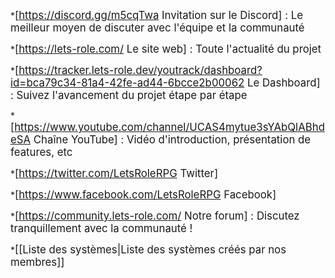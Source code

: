*<big>[https://discord.gg/m5cqTwa Invitation sur le Discord] : Le meilleur moyen de discuter avec l'équipe et la communauté</big>

*<big>[https://lets-role.com/ Le site web] : Toute l'actualité du projet</big>

*<big>[https://tracker.lets-role.dev/youtrack/dashboard?id=bca79c34-81a4-42fe-ad44-6bcce2b00062 Le Dashboard] : Suivez l'avancement du projet étape par étape</big>

*<big>[https://www.youtube.com/channel/UCAS4mytue3sYAbQlABhdeSA Chaîne YouTube] : Vidéo d'introduction, présentation de features, etc</big>

*<big>[https://twitter.com/LetsRoleRPG Twitter]</big>

*<big>[https://www.facebook.com/LetsRoleRPG Facebook]</big>

*<big>[https://community.lets-role.com/ Notre forum] : Discutez tranquillement avec la communauté !</big>

*<big>[[Liste des systèmes|Liste des systèmes créés par nos membres]]</big>